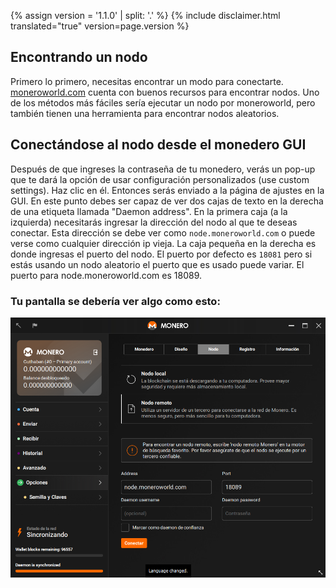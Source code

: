 {% assign version = '1.1.0' | split: '.' %}
{% include disclaimer.html translated="true" version=page.version %}
## Encontrando un nodo
Primero lo primero, necesitas encontrar un modo para conectarte. [moneroworld.com](https://moneroworld.com/#nodes) cuenta con buenos recursos para encontrar nodos. Uno de los métodos más fáciles
sería ejecutar un nodo por moneroworld, pero también tienen una herramienta para encontrar nodos aleatorios.

## Conectándose al nodo desde el monedero GUI
Después de que ingreses la contraseña de tu monedero, verás un pop-up que te dará la opción de usar configuración personalizados (use custom settings). Haz clic en él. Entonces serás
enviado a la página de ajustes en la GUI. En este punto debes ser capaz de ver dos cajas de texto en la derecha de una etiqueta llamada "Daemon address". En la primera caja (a la izquierda) necesitarás ingresar la dirección del nodo al que te deseas
conectar. Esta dirección se debe ver como `node.moneroworld.com` o puede verse como cualquier dirección ip vieja. La caja pequeña en la derecha es donde ingresas el puerto del nodo. El puerto por defecto es `18081` pero si estás usando un nodo aleatorio el puerto que es usado puede variar. El puerto para node.moneroworld.com es 18089.
### Tu pantalla se debería ver algo como esto:
<img src="png/remote_node/remote-node-screenshot.png" width="(600)">
